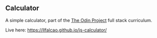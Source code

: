 ## Calculator
A simple calculator, part of the [The Odin Project](https://www.theodinproject.com/) full stack curriculum.

Live here: https://llfalcao.github.io/js-calculator/
